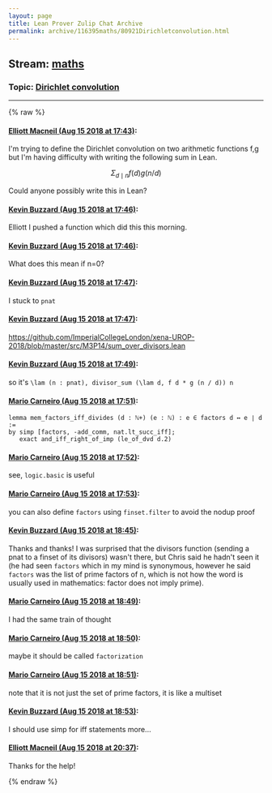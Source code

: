```yaml
---
layout: page
title: Lean Prover Zulip Chat Archive 
permalink: archive/116395maths/80921Dirichletconvolution.html
---
```


## Stream: [maths](index.html)
### Topic: [Dirichlet convolution](80921Dirichletconvolution.html)

---


{% raw %}
#### [ Elliott Macneil (Aug 15 2018 at 17:43)](https://leanprover.zulipchat.com/#narrow/stream/116395-maths/topic/Dirichlet%20convolution/near/132182031):
I'm trying to define the Dirichlet convolution on two arithmetic functions f,g but I'm having difficulty with writing the following sum in Lean.
```math
\Sigma_{d \mid n } f(d) g(n/d)
```
Could anyone possibly  write this in Lean?

#### [ Kevin Buzzard (Aug 15 2018 at 17:46)](https://leanprover.zulipchat.com/#narrow/stream/116395-maths/topic/Dirichlet%20convolution/near/132182207):
Elliott I pushed a function which did this this morning.

#### [ Kevin Buzzard (Aug 15 2018 at 17:46)](https://leanprover.zulipchat.com/#narrow/stream/116395-maths/topic/Dirichlet%20convolution/near/132182215):
What does this mean if n=0?

#### [ Kevin Buzzard (Aug 15 2018 at 17:47)](https://leanprover.zulipchat.com/#narrow/stream/116395-maths/topic/Dirichlet%20convolution/near/132182218):
I stuck to `pnat`

#### [ Kevin Buzzard (Aug 15 2018 at 17:47)](https://leanprover.zulipchat.com/#narrow/stream/116395-maths/topic/Dirichlet%20convolution/near/132182242):
https://github.com/ImperialCollegeLondon/xena-UROP-2018/blob/master/src/M3P14/sum_over_divisors.lean

#### [ Kevin Buzzard (Aug 15 2018 at 17:49)](https://leanprover.zulipchat.com/#narrow/stream/116395-maths/topic/Dirichlet%20convolution/near/132182326):
so it's `\lam (n : pnat), divisor_sum (\lam d, f d * g (n / d)) n`

#### [ Mario Carneiro (Aug 15 2018 at 17:51)](https://leanprover.zulipchat.com/#narrow/stream/116395-maths/topic/Dirichlet%20convolution/near/132182441):
```
lemma mem_factors_iff_divides (d : ℕ+) (e : ℕ) : e ∈ factors d ↔ e ∣ d :=
by simp [factors, -add_comm, nat.lt_succ_iff];
   exact and_iff_right_of_imp (le_of_dvd d.2)
```

#### [ Mario Carneiro (Aug 15 2018 at 17:52)](https://leanprover.zulipchat.com/#narrow/stream/116395-maths/topic/Dirichlet%20convolution/near/132182491):
see, `logic.basic` is useful

#### [ Mario Carneiro (Aug 15 2018 at 17:53)](https://leanprover.zulipchat.com/#narrow/stream/116395-maths/topic/Dirichlet%20convolution/near/132182531):
you can also define `factors` using `finset.filter` to avoid the nodup proof

#### [ Kevin Buzzard (Aug 15 2018 at 18:45)](https://leanprover.zulipchat.com/#narrow/stream/116395-maths/topic/Dirichlet%20convolution/near/132185364):
Thanks and thanks! I was surprised that the divisors function (sending a pnat to a finset of its divisors) wasn't there, but Chris said he hadn't seen it (he had seen `factors` which in my mind is synonymous, however he said `factors` was the list of prime factors of n, which is not how the word is usually used in mathematics: factor does not imply prime).

#### [ Mario Carneiro (Aug 15 2018 at 18:49)](https://leanprover.zulipchat.com/#narrow/stream/116395-maths/topic/Dirichlet%20convolution/near/132185538):
I had the same train of thought

#### [ Mario Carneiro (Aug 15 2018 at 18:50)](https://leanprover.zulipchat.com/#narrow/stream/116395-maths/topic/Dirichlet%20convolution/near/132185596):
maybe it should be called `factorization`

#### [ Mario Carneiro (Aug 15 2018 at 18:51)](https://leanprover.zulipchat.com/#narrow/stream/116395-maths/topic/Dirichlet%20convolution/near/132185612):
note that it is not just the set of prime factors, it is like a multiset

#### [ Kevin Buzzard (Aug 15 2018 at 18:53)](https://leanprover.zulipchat.com/#narrow/stream/116395-maths/topic/Dirichlet%20convolution/near/132185688):
I should use simp for iff statements more...

#### [ Elliott Macneil (Aug 15 2018 at 20:37)](https://leanprover.zulipchat.com/#narrow/stream/116395-maths/topic/Dirichlet%20convolution/near/132191813):
Thanks for the help!


{% endraw %}
